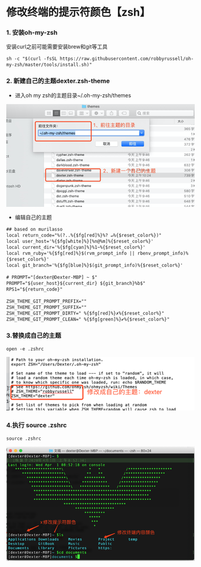 # 修改终端的提示符颜色【zsh】

### 1. 安装oh-my-zsh

安装curl之前可能需要安装brew和git等工具

```text
sh -c "$(curl -fsSL https://raw.githubusercontent.com/robbyrussell/oh-my-zsh/master/tools/install.sh)"
```

### 2. 新建自己的主题dexter.zsh-theme

* 进入oh my zsh的主题目录~/.oh-my-zsh/themes

![](/assets/macbook-终端-提示符颜色-1.png)

* 编辑自己的主题 
 
```text
## based on murilasso
local return_code="%(?..%{$fg[red]%}%? ↵%{$reset_color%})"
local user_host='%{$fg[white]%}[%n@%m]%{$reset_color%}'
local current_dir='%{$fg[cyan]%}%1~%{$reset_color%}'
local rvm_ruby='%{$fg[red]%}$(rvm_prompt_info || rbenv_prompt_info)%{$reset_color%}'
local git_branch='%{$fg[blue]%}$(git_prompt_info)%{$reset_color%}'

# PROMPT="[dexter@Dexter-MBP] ~ $"
PROMPT="${user_host}${current_dir} ${git_branch}%b$"
RPS1="${return_code}"

ZSH_THEME_GIT_PROMPT_PREFIX=""
ZSH_THEME_GIT_PROMPT_SUFFIX=""
ZSH_THEME_GIT_PROMPT_DIRTY=" %{$fg[red]%}✗%{$reset_color%}"
ZSH_THEME_GIT_PROMPT_CLEAN=" %{$fg[green]%}✔%{$reset_color%}"
```

### 3.替换成自己的主题
```text
open -e .zshrc
```
![](/assets/macbook-终端-提示符颜色-2.png)

### 4.执行 source .zshrc
```text
source .zshrc
```
![](/assets/macbook-终端-提示符颜色-3.png)
